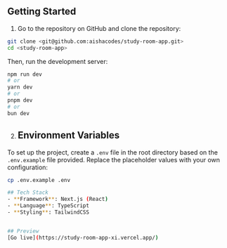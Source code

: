 ## Getting Started

1. Go to the repository on GitHub and clone the repository:

```bash
git clone <git@github.com:aishacodes/study-room-app.git>
cd <study-room-app>
```

Then, run the development server:

```bash
npm run dev
# or
yarn dev
# or
pnpm dev
# or
bun dev
```
2. ## Environment Variables

To set up the project, create a `.env` file in the root directory based on the `.env.example` file provided. Replace the placeholder values with your own configuration:

```bash
cp .env.example .env

## Tech Stack
- **Framework**: Next.js (React)
- **Language**: TypeScript
- **Styling**: TailwindCSS


## Preview
[Go live](https://study-room-app-xi.vercel.app/)
